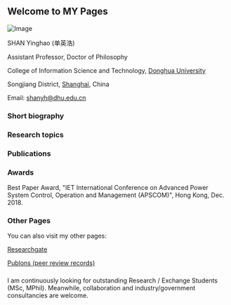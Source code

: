 ## Welcome to MY Pages

![Image](C:\Users\SHANHALL\Desktop\dhdx.jpg)

SHAN Yinghao (单英浩)

Assistant Professor, Doctor of Philosophy

College of Information Science and Technology, [Donghua University](http://english.dhu.edu.cn/)

Songjiang District, [Shanghai](https://baike.baidu.com/item/%E4%B8%8A%E6%B5%B7/114606), China

Email: shanyh@dhu.edu.cn

### Short biography

### Research topics

### Publications

### Awards

Best Paper Award, "IET International Conference on Advanced Power System Control, Operation and Management (APSCOM)", Hong Kong, Dec. 2018.

### Other Pages

You can also visit my other pages:

[Researchgate](https://www.researchgate.net/profile/Yinghao_Shan3)

[Publons (peer review records)](https://publons.com/researcher/3014495/yinghao-shan)

### 

I am continuously looking for outstanding Research / Exchange Students (MSc, MPhil). Meanwhile, collaboration and industry/government consultancies are welcome.
